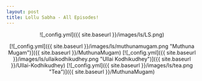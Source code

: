 ```yaml
---
layout: post
title: Lollu Sabha - All Episodes!
---
```

<p align="center"> 
![_config.yml]({{ site.baseurl }}/images/ls/LS.png)
</p>

<p align="center"> 
[![_config.yml]({{ site.baseurl }}/images/ls/muthunamugam.png "Muthuna Mugam")]({{ site.baseurl }}/MuthunaMugam) [![_config.yml]({{ site.baseurl }}/images/ls/ullaikodhikudhey.png "Ullai Kodhikudhey")]({{ site.baseurl }}/Ullai-Kodhikudhey) [![_config.yml]({{ site.baseurl }}/images/ls/tea.png "Tea")]({{ site.baseurl }}/MuthunaMugam)
</p>

